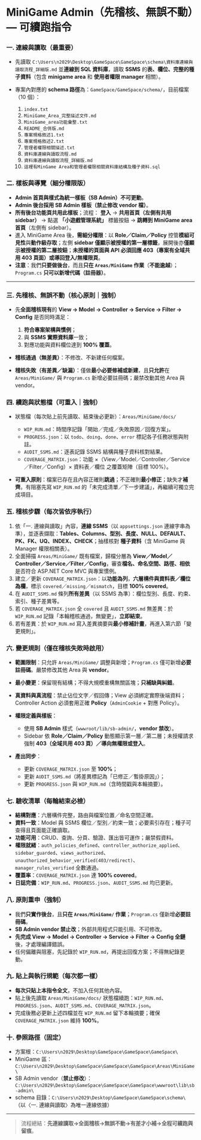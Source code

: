 
# MiniGame Admin（先稽核、無誤不動）— 可續跑指令

### 一. 連線與讀取（最重要）

* 先讀取 `C:\Users\n2029\Desktop\GameSpace\GameSpace\schema\資料庫連線與讀取流程_詳細版.md` 並**連線到 SQL 資料庫**，讀取 **SSMS** 的**表、欄位、完整的種子資料**（包含 **minigame area** 和 **使用者權限 manager** 相關）。
* 專案內對應的 **schema 路徑**為：`GameSpace/GameSpace/schema/`，目前檔案（10 個）：

  1. `index.txt`
  2. `MiniGame_Area_完整描述文件.md`
  3. `MiniGame_area功能彙整.txt`
  4. `README_合併版.md`
  5. `專案規格敘述1.txt`
  6. `專案規格敘述2.txt`
  7. `管理者權限相關描述.txt`
  8. `資料庫連線與讀取流程.md`
  9. `資料庫連線與讀取流程_詳細版.md`
  10. `這裡有MinGame Area和管理者權限相關資料庫結構及種子資料.sql`

### 二. 樣板與導覽（細分權限版）

* **Admin 首頁與樣式為統一樣板（SB Admin）不可更動**。
* **Admin 後台採用 SB Admin 樣板（禁止修改 vendor 檔）**。
* **所有後台功能頁共用此樣板**；流程：
  **登入** → **共用首頁（左側有共用 sidebar）** → 點選 **「小遊戲管理系統」** 標籤按鈕 → **跳轉到 MiniGame area 首頁**（左側有 sidebar）。
* 進入 MiniGame Area 後，**需細分權限**：以 **Role／Claim／Policy** 控管**模組可見性**與**動作級存取**；左側 **sidebar 僅顯示被授權的第一層標籤**，展開後亦**僅顯示被授權的第二層按鈕**；**未授權的頁面與 API 必須回應 403（專案有全域共用 403 頁面）或導回登入/無權限頁**。
* **注意**：我們**只要做後台**，而且**只在 `Areas/MiniGame` 作業**（**不能逾越**）；`Program.cs` **只可以新增代碼（註冊器）**。

---

### 三. 先稽核、無誤不動（核心原則｜強制）

* 先**全面稽核現有**的 **View → Model → Controller → Service → Filter → Config** 是否同時滿足：

  1. **符合專案架構與慣例**；
  2. 與 **SSMS 實際資料庫**一致；
  3. 對應功能與資料欄位達到 **100% 覆蓋**。
* **稽核通過（無差異）**：不修改、不新建任何檔案。
* **稽核失敗（有差異／缺漏）**：僅做**最小必要修補或新建**，且**只允許**在 `Areas/MiniGame/` 與 `Program.cs` 新增必要註冊碼；嚴禁改動其他 Area 與 vendor。

### 四. 續跑與狀態檔（可重入｜強制）

* 狀態檔（每次貼上前先讀取、結束後必更新）：`Areas/MiniGame/docs/`

  * `WIP_RUN.md`：時間序記錄「開始／完成／失敗原因／回復方案」。
  * `PROGRESS.json`：以 `todo`、`doing`、`done`、`error` 標記各子任務狀態與附註。
  * `AUDIT_SSMS.md`：逐表記錄 SSMS 結構與種子資料核對結果。
  * `COVERAGE_MATRIX.json`：功能 ×（View／Model／Controller／Service／Filter／Config）× 資料表／欄位 之覆蓋矩陣（目標 100%）。
* **可重入原則**：檔案已存在且內容正確則**跳過**；不正確則**最小修正**；缺失才**補齊**。有阻塞先寫 `WIP_RUN.md` 的「未完成清單／下一步建議」，再繼續可獨立完成項目。

### 五. 稽核步驟（每次皆依序執行）

1. 依「一. 連線與讀取」內容，**連線 SSMS**（以 `appsettings.json` 連線字串為準），並逐表擷取：**Tables、Columns、型別、長度、NULL、DEFAULT、PK、FK、UQ、INDEX、CHECK**；抽樣核對 **種子資料**（含 MiniGame 與 Manager 權限相關表）。
2. 全面掃描 `Areas/MiniGame/` 既有檔案，歸檔分層為 **View／Model／Controller／Service／Filter／Config**，審查**檔名、命名空間、路徑、相依**是否符合 ASP.NET Core MVC 與專案慣例。
3. 建立／更新 `COVERAGE_MATRIX.json`：以**功能為列**，**六層構件與資料表／欄位為欄**，標示 `covered`／`missing`／`mismatch`，目標 **100% covered**。
4. 在 `AUDIT_SSMS.md` 條列**所有差異**（以 SSMS 為準）：欄位型別、長度、約束、索引、種子差異等。
5. 若 `COVERAGE_MATRIX.json` 全 `covered` 且 `AUDIT_SSMS.md` 無差異：於 `WIP_RUN.md` 記錄「本輪稽核通過，無變更」，**立即結束**。
6. 若有差異：於 `WIP_RUN.md` 寫入差異摘要與**最小修補計畫**，再進入第六節「變更規則」。

### 六. 變更規則（僅在稽核失敗時啟用）

* **範圍限制**：只允許 `Areas/MiniGame/` 調整與新增；`Program.cs` 僅可新增**必要註冊碼**。嚴禁修改其他 Area 與 **vendor**。
* **最小變更**：保留現有結構；不得大規模重構無關區塊；**只補缺與糾錯**。
* **真資料與真流程**：禁止佔位文字／假回傳；View 必須綁定實際後端資料；Controller Action 必須套用正確 **Policy**（`AdminCookie` + 對應 Policy）。
* **權限定義與樣板**：

  * 使用 **SB Admin** 樣式（`wwwroot/lib/sb-admin/`，**vendor 禁改**）。
  * Sidebar 依 **Role／Claim／Policy** 動態顯示第一層／第二層；未授權請求強制 **403（全域共用 403 頁）／導向無權限或登入**。
* **產出同步**：

  * 更新 `COVERAGE_MATRIX.json` 至 **100%**；
  * 更新 `AUDIT_SSMS.md`（將差異標記為「已修正／暫掛原因」）；
  * 更新 `PROGRESS.json` 與 `WIP_RUN.md`（含時間戳與本輪摘要）。

### 七. 驗收清單（每輪結束必檢）

* **結構對應**：六層構件完整，路由與檔案位置／命名空間正確。
* **資料一致**：Model 與 SSMS 欄位／型別／約束一致；必要索引存在；種子可查得且頁面能正確讀取。
* **功能可用**：CRUD、查詢、分頁、驗證、匯出皆可運作；嚴禁假資料。
* **權限就緒**：`auth_policies_defined`、`controller_authorize_applied`、`sidebar_guarded`、`views_authorized`、`unauthorized_behavior_verified(403/redirect)`、`manager_rules_verified` 全數通過。
* **覆蓋率**：`COVERAGE_MATRIX.json` 達 **100% covered**。
* **日誌完備**：`WIP_RUN.md`、`PROGRESS.json`、`AUDIT_SSMS.md` 均已更新。

### 八. 原則重申（強制）

* 我們**只實作後台**，且**只在 `Areas/MiniGame/` 作業**；`Program.cs` 僅新增**必要註冊碼**。
* **SB Admin vendor 禁止改**；外部共用程式只能引用、不可修改。
* **先完成 View → Model → Controller → Service → Filter → Config 全鏈**後，才處理編譯錯誤。
* 任何偏離與阻塞，先記錄於 `WIP_RUN.md`，再提出回復方案；不得無紀錄更動。

### 九. 貼上與執行規範（每次都一樣）

* **每次只貼上本指令全文**，不加入任何其他內容。
* 貼上後先讀取 `Areas/MiniGame/docs/` 狀態檔續跑：`WIP_RUN.md`、`PROGRESS.json`、`AUDIT_SSMS.md`、`COVERAGE_MATRIX.json`。
* 完成後務必更新上述四檔並在 `WIP_RUN.md` 留下本輪摘要；確保 `COVERAGE_MATRIX.json` 維持 **100%**。

### 十. 參照路徑（固定）

* 方案根：`C:\Users\n2029\Desktop\GameSpace\GameSpace\GameSpace\`
* MiniGame 區：`C:\Users\n2029\Desktop\GameSpace\GameSpace\GameSpace\Areas\MiniGame\`
* SB Admin vendor（**禁止修改**）：`C:\Users\n2029\Desktop\GameSpace\GameSpace\GameSpace\wwwroot\lib\sb-admin\`
* schema 目錄：`C:\Users\n2029\Desktop\GameSpace\GameSpace\schema\`（以〈一. 連線與讀取〉為唯一連線依據）

---

> 流程總結：**先連線讀取→全面稽核→無誤不動→有差才小補→全程可續跑與留痕**。
